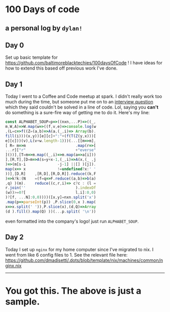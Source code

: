 # 100 Days of code
a personal log by `dylan!`
---

## Day 0

Set up basic template for https://github.com/baltimoreblacktechies/100daysOfCode !
I have ideas for how to extend this based off previous work I've done.

## Day 1

Today I went to a Coffee and Code meetup at spark. I didn't really work too
much during the time, but someone put me on to an [interview question](https://gitlab.com/enlighten-challenge/alphabet-soup) which
they said couldn't be solved in a line of code. Lol, saying you **can't** do
something is a sure-fire way of getting me to do it. Here's my line:

```js
const ALPHABET_SOUP=p=>((nxn,...P)=>((_,
m,W,A)=>W.map(w=>((f,v,e)=>console.log(w
,(L=c=>f((Z=(a,b)=>A(a,(_,i)=> Array(b).
fill(i)))(x,y))[e][c]+":"+(f(T(Z(y,x)))[
e][c]))(v),L(v+w.length-1)))(...[[m=>m],
[ R= m=>m                      .map(r=>[
...r]["r"                      +"everse"
]())],[T=m=>m.map((_,i)=>m.map(a=>a[i]))
],[R,T],[D=m=>A(s=y+x-1,(_,i)=>A(x,(_ ,j
)=>(m[s-i              -j-1] ||[] )[j]).
map(x=> x              !=undefined?x:' '
))],[D,R]    ,[R,D],[R,D,R]].reduce((k,F
)=>k?k:(N    =(f=q=>F.reduce((a,b)=>b(a)
,q) )(m).    reduce((c,r,i)=> c?c : (l =
r.join(''                      ).indexOf
(w))>=0?[                      l,i]:0,0)
)?[f, ...N]:0,0))))([x,y]=nxn.split('x')
.map(p=>parseInt(p)) ,P.slice(0,x ).map(
x=>x.split(' ')),P.slice(x),(d,Q)=>Array
(d ).fill().map(Q) ))(...p.split( '\n'))
```

even formatted into the company's logo! just run `ALPHABET_SOUP`.

## Day 2

Today I set up `nginx` for my home computer since I've migrated to nix.
I went from like 6 config files to 1. See the relevant file here:
https://github.com/dmadisetti/.dots/blob/template/nix/machines/common/nginx.nix

---

# You got this. The above is just a sample.
